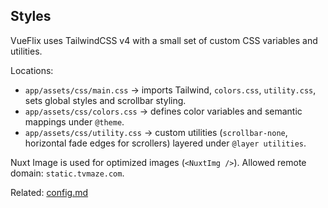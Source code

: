 ## Styles

VueFlix uses TailwindCSS v4 with a small set of custom CSS variables and utilities.

Locations:

- `app/assets/css/main.css` → imports Tailwind, `colors.css`, `utility.css`, sets global styles and scrollbar styling.
- `app/assets/css/colors.css` → defines color variables and semantic mappings under `@theme`.
- `app/assets/css/utility.css` → custom utilities (`scrollbar-none`, horizontal fade edges for scrollers) layered under `@layer utilities`.

Nuxt Image is used for optimized images (`<NuxtImg />`). Allowed remote domain: `static.tvmaze.com`.

Related: [config.md](./config.md)
